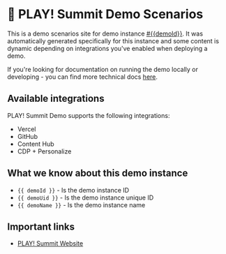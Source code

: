# 📖 PLAY! Summit Demo Scenarios

This is a demo scenarios site for demo instance [#{{demoId}}](https://portal.sitecoredemo.com/instance/{{demoId}}). It was automatically generated specifically for this instance and some content is dynamic depending on integrations you've enabled when deploying a demo.

If you're looking for documentation on running the demo locally or developing - you can find more technical docs [here](https://github.com/Sitecore/Sitecore.Demo.Edge/tree/main/docs).


## Available integrations

PLAY! Summit Demo supports the following integrations:

- Vercel
- GitHub
- Content Hub
- CDP + Personalize

## What we know about this demo instance

- `{{ demoId }}` - Is the demo instance ID
- `{{ demoUid }}` - Is the demo instance unique ID
- `{{ demoName }}` - Is the demo instance name

## Important links

- [PLAY! Summit Website](https://{{demoName}}-website.sitecoredemo.com)